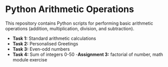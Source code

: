 # Python Arithmetic Operations
This repository contains Python scripts for performing basic arithmetic operations (addition, multiplication, division, and subtraction).
- **Task 1:** Standard arithmetic calculations
- **Task 2:** Personalised Greetings
- **Task 3:** Even-odd numbers
- **Task 4:** Sum of integers 0-50
-**Assignment 3:** factorial of number, math module exercise
  
